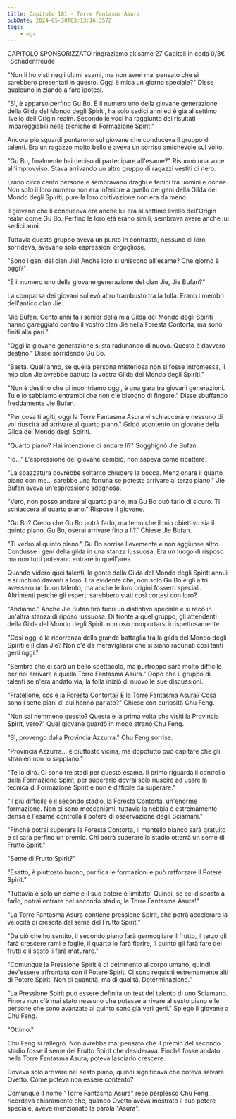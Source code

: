 ```yaml
---
title: Capitolo 181 - Torre Fantasma Asura
pubDate: 2024-05-30T03:13:16.357Z
tags:
    - mga
---
```



CAPITOLO SPONSORIZZATO ringraziamo akisame
27 Capitoli in coda 0/3€
-Schadenfreude


"Non li ho visti negli ultimi esami, ma non avrei mai pensato che si sarebbero presentati in questo. Oggi è mica un giorno speciale?" Disse qualcuno iniziando a fare ipotesi.


"Sì, è apparso perfino Gu Bo. È il numero uno della giovane generazione della Gilda del Mondo degli Spiriti, ha solo sedici anni ed è già al settimo livello dell'Origin realm. Secondo le voci ha raggiunto dei risultati impareggiabili nelle tecniche di Formazione Spirit."


Ancora più sguardi puntarono sul giovane che conduceva il gruppo di talenti. Era un ragazzo molto bello e aveva un sorriso amichevole sul volto.


"Gu Bo, finalmente hai deciso di partecipare all'esame?" Risuonò una voce all'improvviso. Stava arrivando un altro gruppo di ragazzi vestiti di nero.


Erano circa cento persone e sembravano draghi e fenici tra uomini e donne. Non solo il loro numero non era inferiore a quello dei geni della Gilda del Mondo degli Spiriti, pure la loro coltivazione non era da meno.


Il giovane che li conduceva era anche lui era al settimo livello dell'Origin realm come Gu Bo. Perfino le loro età erano simili, sembrava avere anche lui sedici anni.


Tuttavia questo gruppo aveva un punto in contrasto, nessuno di loro sorrideva, avevano solo espressioni orgogliose.


"Sono i geni del clan Jie! Anche loro si uniscono all'esame? Che giorno è oggi?"


"È il numero uno della giovane generazione del clan Jie, Jie Bufan?"


La comparsa dei giovani sollevò altro trambusto tra la folla. Erano i membri dell'antico clan Jie.


"Jie Bufan. Cento anni fa i senior della mia Gilda del Mondo degli Spiriti hanno gareggiato contro il vostro clan Jie nella Foresta Contorta, ma sono finiti alla pari."


"Oggi la giovane generazione si sta radunando di nuovo. Questo è davvero destino." Disse sorridendo Gu Bo.


"Basta. Quell'anno, se quella persona misteriosa non si fosse intromessa, il mio clan Jie avrebbe battuto la vostra Gilda del Mondo degli Spiriti."


"Non è destino che ci incontriamo oggi, è una gara tra giovani generazioni. Tu e io sabbiamo entrambi che non c'è bisogno di fingere." Disse sbuffando freddamente Jie Bufan.


"Per cosa ti agiti, oggi la Torre Fantasma Asura vi schiaccerà e nessuno di voi riuscirà ad arrivare al quarto piano." Gridò scontento un giovane della Gilda del Mondo degli Spiriti.


"Quarto piano? Hai intenzione di andare lì?" Sogghignò Jie Bufan.


"Io..." L'espressione del giovane cambiò, non sapeva come ribattere.


"La spazzatura dovrebbe soltanto chiudere la bocca. Menzionare il quarto piano con me... sarebbe una fortuna se poteste arrivare al terzo piano." Jie Bufan aveva un'espressione sdegnosa.


"Vero, non posso andare al quarto piano, ma Gu Bo può farlo di sicuro. Ti schiaccerà al quarto piano." Rispose il giovane.


"Gu Bo? Credo che Gu Bo potrà farlo, ma temo che il mio obiettivo sia il quinto piano. Gu Bo, oserai arrivare fino a lì?" Chiese Jie Bufan.


"Ti vedrò al quinto piano." Gu Bo sorrise lievemente e non aggiunse altro. Condusse i geni della gilda in una stanza lussuosa. Era un luogo di risposo ma non tutti potevano entrare in quell'area.


Quando videro quei talenti, la gente della Gilda del Mondo degli Spiriti annuì e si inchinò davanti a loro. Era evidente che, non solo Gu Bo e gli altri avessero un buon talento, ma anche le loro origini fossero speciali. Altrimenti perché gli esperti sarebbero stati così cortesi con loro?


"Andiamo." Anche Jie Bufan tirò fuori un distintivo speciale e si recò in un'altra stanza di riposo lussuosa. Di fronte a quel gruppo, gli attendenti della Gilda del Mondo degli Spiriti non osò comportarsi irrispettosamente.


"Così oggi è la ricorrenza della grande battaglia tra la gilda del Mondo degli Spiriti e il clan Jie? Non c'è da meravigliarsi che si siano radunati così tanti geni oggi."


"Sembra che ci sarà un bello spettacolo, ma purtroppo sarà molto difficile per noi arrivare a quella Torre Fantasma Asura." Dopo che il gruppo di talenti se n'era andato via, la folla iniziò di nuovo le sue discussioni.


"Fratellone, cos'è la Foresta Contorta? E la Torre Fantasma Asura? Cosa sono i sette piani di cui hanno parlato?" Chiese con curiosità Chu Feng.


"Non sai nemmeno questo? Questa è la prima volta che visiti la Provincia Spirit, vero?" Quel giovane guardò in modo strano Chu Feng.


"Sì, provengo dalla Provincia Azzurra." Chu Feng sorrise.


"Provincia Azzurra... è piuttosto vicina, ma dopotutto può capitare che gli stranieri non lo sappiano."


"Te lo dirò. Ci sono tre stadi per questo esame. Il primo riguarda il controllo della Formazione Spirit, per superarlo dovrai solo riuscire ad usare la tecnica di Formazione Spirit e non è difficile da superare."


"Il più difficile è il secondo stadio, la Foresta Contorta, un'enorme formazione. Non ci sono meccanismi, tuttavia la nebbia è estremamente densa e l'esame controlla il potere di osservazione degli Sciamani."


"Finché potrai superare la Foresta Contorta, il mantello bianco sarà gratuito e ci sarà perfino un premio. Chi potrà superare lo stadio otterrà un seme di Frutto Spirit."


"Seme di Frutto Spirit?"


"Esatto, è piuttosto buono, purifica le formazioni e può rafforzare il Potere Spirit."


"Tuttavia è solo un seme e il suo potere è limitato. Quindi, se sei disposto a farlo, potrai entrare nel secondo stadio, la Torre Fantasma Asura!"


"La Torre Fantasma Asura contiene pressione Spirit, che potrà accelerare la velocità di crescita del seme del Frutto Spirit."


"Da ciò che ho sentito, il secondo piano farà germogliare il frutto, il terzo gli farà crescere rami e foglie, il quarto lo farà fiorire, il quinto gli farà fare dei frutti e il sesto li farà maturare."


"Comunque la Pressione Spirit è di detrimento al corpo umano, quindi dev'essere affrontata con il Potere Spirit. Ci sono requisiti estremamente alti di Potere Spirit. Non di quantità, ma di qualità. Determinazione."


"La Pressione Spirit può essere definita un test del talento di uno Sciamano. Finora non c'è mai stato nessuno che potesse arrivare al sesto piano e le persone che sono avanzate al quinto sono già veri geni." Spiegò il giovane a Chu Feng.


"Ottimo."


Chu Feng si rallegrò. Non avrebbe mai pensato che il premio del secondo stadio fosse il seme del Frutto Spirit che desiderava. Finché fosse andato nella Torre Fantasma Asura, poteva lasciarlo crescere.


Doveva solo arrivare nel sesto piano, quindi significava che poteva salvare Ovetto. Come poteva non essere contento?


Comunque il nome "Torre Fantasma Asura" rese perplesso Chu Feng, ricordava chiaramente che, quando Ovetto aveva mostrato il suo potere speciale, aveva menzionato la parola "Asura".





